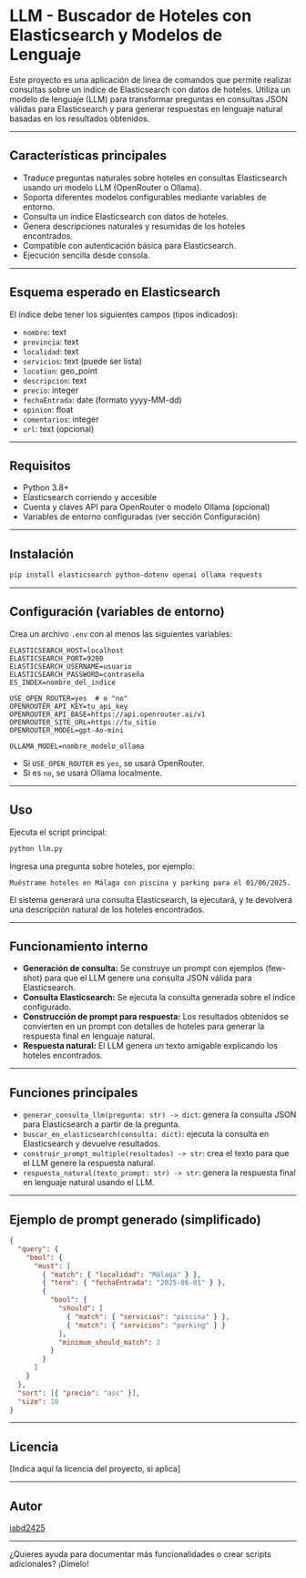 
# LLM - Buscador de Hoteles con Elasticsearch y Modelos de Lenguaje

Este proyecto es una aplicación de línea de comandos que permite realizar consultas sobre un índice de Elasticsearch con datos de hoteles. Utiliza un modelo de lenguaje (LLM) para transformar preguntas en consultas JSON válidas para Elasticsearch y para generar respuestas en lenguaje natural basadas en los resultados obtenidos.

---

## Características principales

- Traduce preguntas naturales sobre hoteles en consultas Elasticsearch usando un modelo LLM (OpenRouter o Ollama).
- Soporta diferentes modelos configurables mediante variables de entorno.
- Consulta un índice Elasticsearch con datos de hoteles.
- Genera descripciones naturales y resumidas de los hoteles encontrados.
- Compatible con autenticación básica para Elasticsearch.
- Ejecución sencilla desde consola.

---

## Esquema esperado en Elasticsearch

El índice debe tener los siguientes campos (tipos indicados):

- `nombre`: text  
- `provincia`: text  
- `localidad`: text  
- `servicios`: text (puede ser lista)  
- `location`: geo_point  
- `descripcion`: text  
- `precio`: integer  
- `fechaEntrada`: date (formato yyyy-MM-dd)  
- `opinion`: float  
- `comentarios`: integer  
- `url`: text (opcional)  

---

## Requisitos

- Python 3.8+  
- Elasticsearch corriendo y accesible  
- Cuenta y claves API para OpenRouter o modelo Ollama (opcional)  
- Variables de entorno configuradas (ver sección Configuración)

---

## Instalación

```bash
pip install elasticsearch python-dotenv openai ollama requests
```

---

## Configuración (variables de entorno)

Crea un archivo `.env` con al menos las siguientes variables:

```env
ELASTICSEARCH_HOST=localhost
ELASTICSEARCH_PORT=9200
ELASTICSEARCH_USERNAME=usuario
ELASTICSEARCH_PASSWORD=contraseña
ES_INDEX=nombre_del_indice

USE_OPEN_ROUTER=yes  # o "no"
OPENROUTER_API_KEY=tu_api_key
OPENROUTER_API_BASE=https://api.openrouter.ai/v1
OPENROUTER_SITE_URL=https://tu_sitio
OPENROUTER_MODEL=gpt-4o-mini

OLLAMA_MODEL=nombre_modelo_ollama
```

- Si `USE_OPEN_ROUTER` es `yes`, se usará OpenRouter.  
- Si es `no`, se usará Ollama localmente.

---

## Uso

Ejecuta el script principal:

```bash
python llm.py
```

Ingresa una pregunta sobre hoteles, por ejemplo:

```
Muéstrame hoteles en Málaga con piscina y parking para el 01/06/2025.
```

El sistema generará una consulta Elasticsearch, la ejecutará, y te devolverá una descripción natural de los hoteles encontrados.

---

## Funcionamiento interno

- **Generación de consulta:** Se construye un prompt con ejemplos (few-shot) para que el LLM genere una consulta JSON válida para Elasticsearch.  
- **Consulta Elasticsearch:** Se ejecuta la consulta generada sobre el índice configurado.  
- **Construcción de prompt para respuesta:** Los resultados obtenidos se convierten en un prompt con detalles de hoteles para generar la respuesta final en lenguaje natural.  
- **Respuesta natural:** El LLM genera un texto amigable explicando los hoteles encontrados.

---

## Funciones principales

- `generar_consulta_llm(pregunta: str) -> dict`: genera la consulta JSON para Elasticsearch a partir de la pregunta.  
- `buscar_en_elasticsearch(consulta: dict)`: ejecuta la consulta en Elasticsearch y devuelve resultados.  
- `construir_prompt_multiple(resultados) -> str`: crea el texto para que el LLM genere la respuesta natural.  
- `respuesta_natural(texto_prompt: str) -> str`: genera la respuesta final en lenguaje natural usando el LLM.  

---

## Ejemplo de prompt generado (simplificado)

```json
{
  "query": {
    "bool": {
      "must": [
        { "match": { "localidad": "Málaga" } },
        { "term": { "fechaEntrada": "2025-06-01" } },
        {
          "bool": {
            "should": [
              { "match": { "servicios": "piscina" } },
              { "match": { "servicios": "parking" } }
            ],
            "minimum_should_match": 2
          }
        }
      ]
    }
  },
  "sort": [{ "precio": "asc" }],
  "size": 10
}
```

---

## Licencia

[Indica aquí la licencia del proyecto, si aplica]

---

## Autor

[iabd2425](https://github.com/iabd2425)

---

¿Quieres ayuda para documentar más funcionalidades o crear scripts adicionales? ¡Dímelo!

